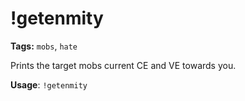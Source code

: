 # !getenmity

**Tags:** `mobs`, `hate`

Prints the target mobs current CE and VE towards you.

**Usage**: `!getenmity`
